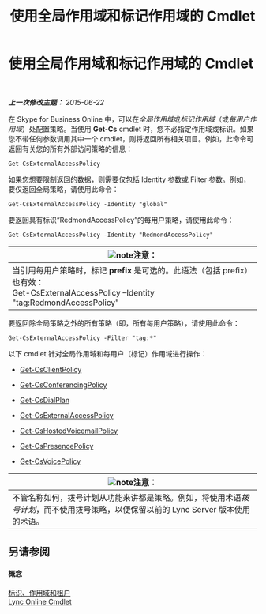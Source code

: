 ﻿---
title: 使用全局作用域和标记作用域的 Cmdlet
TOCTitle: 使用全局作用域和标记作用域的 Cmdlet
ms:assetid: 1e2bc055-8a72-425e-967b-e253add7018c
ms:mtpsurl: https://technet.microsoft.com/zh-cn/library/Dn362774(v=OCS.15)
ms:contentKeyID: 56271125
ms.date: 06/02/2017
mtps_version: v=OCS.15
ms.translationtype: HT
---

# 使用全局作用域和标记作用域的 Cmdlet

 

_**上一次修改主题：** 2015-06-22_

在 Skype for Business Online 中，可以在*全局作用域*或*标记作用域*（或*每用户作用域*）处配置策略。当使用 **Get-Cs** cmdlet 时，您不必指定作用域或标识。如果您不带任何参数调用其中一个 cmdlet，则将返回所有相关项目。例如，此命令可返回有关您的所有外部访问策略的信息：

    Get-CsExternalAccessPolicy

如果您想要限制返回的数据，则需要仅包括 Identity 参数或 Filter 参数。例如，要仅返回全局策略，请使用此命令：

    Get-CsExternalAccessPolicy -Identity "global"

要返回具有标识“RedmondAccessPolicy”的每用户策略，请使用此命令：

    Get-CsExternalAccessPolicy -Identity "RedmondAccessPolicy"

<table>
<thead>
<tr class="header">
<th><img src="images/Dn783119.note(OCS.15).gif" title="note" alt="note" />注意：</th>
</tr>
</thead>
<tbody>
<tr class="odd">
<td>当引用每用户策略时，标记 <strong>prefix</strong> 是可选的。此语法（包括 prefix）也有效：<br />
Get-CsExternalAccessPolicy –Identity &quot;tag:RedmondAccessPolicy&quot;</td>
</tr>
</tbody>
</table>


要返回除全局策略之外的所有策略（即，所有每用户策略），请使用此命令：

    Get-CsExternalAccessPolicy -Filter "tag:*"

以下 cmdlet 针对全局作用域和每用户（标记）作用域进行操作：

  - [Get-CsClientPolicy](https://docs.microsoft.com/en-us/powershell/module/skype/Get-CsClientPolicy)

  - [Get-CsConferencingPolicy](https://docs.microsoft.com/en-us/powershell/module/skype/Get-CsConferencingPolicy)

  - [Get-CsDialPlan](https://docs.microsoft.com/en-us/powershell/module/skype/Get-CsDialPlan)

  - [Get-CsExternalAccessPolicy](https://docs.microsoft.com/en-us/powershell/module/skype/Get-CsExternalAccessPolicy)

  - [Get-CsHostedVoicemailPolicy](https://docs.microsoft.com/en-us/powershell/module/skype/Get-CsHostedVoicemailPolicy)

  - [Get-CsPresencePolicy](https://docs.microsoft.com/en-us/powershell/module/skype/Get-CsPresencePolicy)

  - [Get-CsVoicePolicy](https://docs.microsoft.com/en-us/powershell/module/skype/Get-CsVoicePolicy)

<table>
<thead>
<tr class="header">
<th><img src="images/Dn783119.note(OCS.15).gif" title="note" alt="note" />注意：</th>
</tr>
</thead>
<tbody>
<tr class="odd">
<td>不管名称如何，拨号计划从功能来讲都是策略。例如，将使用术语<em>拨号计划</em>，而不使用拨号策略，以便保留以前的 Lync Server 版本使用的术语。</td>
</tr>
</tbody>
</table>


## 另请参阅

#### 概念

[标识、作用域和租户](identities-scopes-and-tenants-in-skype-for-business-online.md)  
[Lync Online Cmdlet](https://docs.microsoft.com/en-us/SkypeForBusiness/set-up-your-computer-for-windows-powershell/set-up-your-computer-for-windows-powershell)

